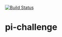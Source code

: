 [![Build Status](http://ec2-54-217-37-249.eu-west-1.compute.amazonaws.com/buildStatus/icon?job=pi-challenge)](http://ec2-54-217-37-249.eu-west-1.compute.amazonaws.com/job/pi-challenge/)
# pi-challenge

